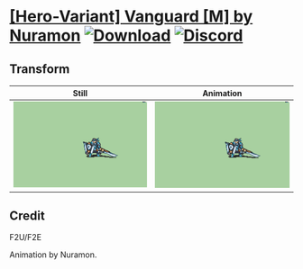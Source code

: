 # [\[Hero-Variant\] Vanguard \[M\] by Nuramon](./) [![Download](https://img.shields.io/badge/Download--red?style=social&logo=github)](https://minhaskamal.github.io/DownGit/#/home?url=https://github.com/Klokinator/FE-Repo/tree/main/Battle%20Animations%2FInfantry%20-%20(Swd)%20Mercenaries%20and%20Heroes%2F%5BHero-Variant%5D%20Vanguard%20%5BM%5D%20by%20Nuramon%2F8.%20Transform) [![Discord](https://img.shields.io/badge/Discord--blue?style=social&logo=discord)](https://discord.gg/C7VNGnyTPA)

## Transform

| Still | Animation |
| :---: | :-------: |
| ![Transform still](./Transform_000.png) | ![Transform](./Transform.gif) |

## Credit

F2U/F2E

Animation by Nuramon.

